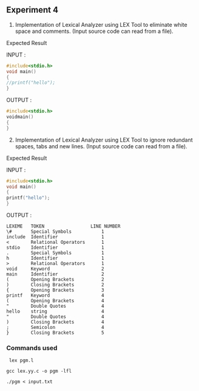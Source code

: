 ## Experiment 4

1. Implementation of Lexical Analyzer using LEX Tool to eliminate white space and comments. (Input source code can read from a file).
   
Expected Result

INPUT :
```C
#include<stdio.h>
void main()
{
//printf("hello");
}
```

OUTPUT :
```C
#include<stdio.h>
voidmain()
{
} 
```

2. Implementation of Lexical Analyzer using LEX Tool to ignore redundant spaces, tabs and new lines. (Input source code can read from a file).

 Expected Result

INPUT :
```C
#include<stdio.h>
void main() 
{
printf("hello");
}
```

OUTPUT : 

    LEXEME   TOKEN                 LINE NUMBER
    \#       Special Symbols           1
    include  Identifier                1
    <        Relational Operators      1
    stdio    Identifier                1
    .        Special Symbols           1
    h        Identifier                1
    >        Relational Operators      1
    void     Keyword                   2
    main     Identifier                2
    (        Opening Brackets          2
    )        Closing Brackets          2
    {        Opening Brackets          3
    printf   Keyword                   4
    (        Opening Brackets          4
    "        Double Quotes             4
    hello    string                    4
    "        Double Quotes             4
    )        Closing Brackets          4
    ;        Semicolon                 4
    }        Closing Brackets          5
    
### Commands used
```shell
 lex pgm.l
```
```shell
gcc lex.yy.c -o pgm -lfl
```
```shell
./pgm < input.txt
```
